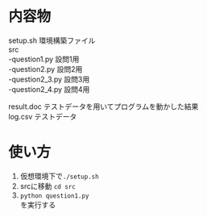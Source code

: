 # 内容物
setup.sh   環境構築ファイル  
src  
    -question1.py    設問1用  
    -question2.py    設問2用  
    -question2_3.py  設問3用  
    -question2_4.py  設問4用  

result.doc   テストデータを用いてプログラムを動かした結果  
log.csv     テストデータ  

# 使い方  
1. 仮想環境下で`./setup.sh`  
2. srcに移動  `cd src`
3. `python question1.py`  
を実行する
